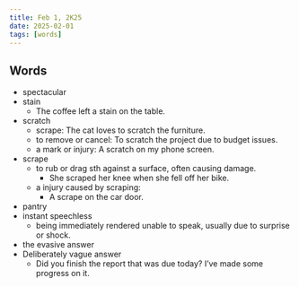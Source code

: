 ```yaml
---
title: Feb 1, 2K25
date: 2025-02-01
tags: [words]
---
```


## Words

- spectacular
- stain
  - The coffee left a stain on the table.
- scratch
  - scrape: The cat loves to scratch the furniture.
  - to remove or cancel: To scratch the project due to budget issues.
  - a mark or injury: A scratch on my phone screen.
- scrape
  - to rub or drag sth against a surface, often causing damage.
    - She scraped her knee when she fell off her bike.
  - a injury caused by scraping:
    - A scrape on the car door.
- pantry
- instant speechless 
  - being immediately rendered unable to speak, usually due to surprise or shock.
- the evasive answer
- Deliberately vague answer
  - Did you finish the report that was due today? I’ve made some progress on it.